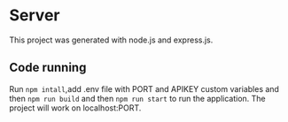 # Server

This project was generated with node.js and express.js.

## Code running
Run `npm intall`,add .env file with PORT and APIKEY custom variables and then `npm run build` and then `npm run start` to run the application. The project will work on localhost:PORT. 
